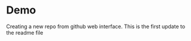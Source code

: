 # Demo

Creating a new repo from github web interface.
This is the first update to the readme file 
